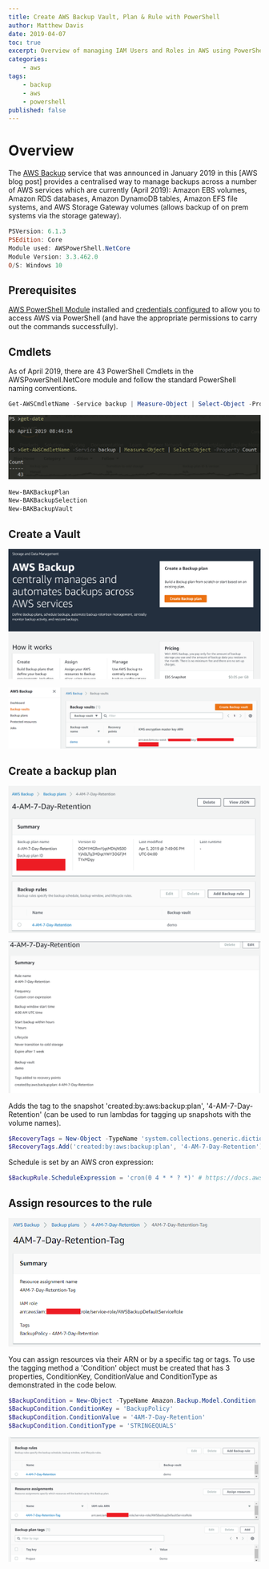 ```yaml
---
title: Create AWS Backup Vault, Plan & Rule with PowerShell
author: Matthew Davis
date: 2019-04-07
toc: true
excerpt: Overview of managing IAM Users and Roles in AWS using PowerShell
categories:
    - aws
tags:
    - backup
    - aws
    - powershell
published: false
---
```


# Overview

The [AWS Backup] service that was announced in January 2019 in this [AWS blog post] provides a centralised way to manage backups across a number of AWS  services which are currently (April 2019): Amazon EBS volumes, Amazon RDS databases, Amazon DynamoDB tables, Amazon EFS file systems, and AWS Storage Gateway volumes (allows backup of on prem systems via the storage gateway).

```powershell
PSVersion: 6.1.3
PSEdition: Core
Module used: AWSPowerShell.NetCore
Module Version: 3.3.462.0
O/S: Windows 10
```

## Prerequisites

[AWS PowerShell Module] installed and [credentials configured] to allow you to access AWS via PowerShell (and have the appropriate permissions to carry out the commands successfully).

## Cmdlets

As of April 2019, there are 43 PowerShell Cmdlets in the AWSPowerShell.NetCore module and follow the standard PowerShell naming conventions.

```powershell
Get-AWSCmdletName -Service backup | Measure-Object | Select-Object -Property Count
```

![Count of 43 AWS backup cmdlets](/images/aws-backup/back-cmdlets.png)

```powershell
New-BAKBackupPlan
New-BAKBackupSelection
New-BAKBackupVault
```

## Create a Vault

![AWS backup before vault creation](/images/aws-backup/new-backup-console.png)

<script src="https://gist.github.com/MatthewJDavis/f975b48e1ad41a665d817c50e910658b.js"></script>

![demo vault created](/images/aws-backup/demo-vault.png)

## Create a backup plan

<script src="https://gist.github.com/MatthewJDavis/3a56103be8bfd3bbd62c799625fd79c2.js"></script>


![AWS backup plan](/images/aws-backup/backup-plan.png)

![AWS backup rule](/images/aws-backup/backup-rule.png)


Adds the tag to the snapshot 'created:by:aws:backup:plan', '4-AM-7-Day-Retention' (can be used to run lambdas for tagging up snapshots with the volume names).

```powershell
$RecoveryTags = New-Object -TypeName 'system.collections.generic.dictionary[string,string]'
$RecoveryTags.Add('created:by:aws:backup:plan', '4-AM-7-Day-Retention')
```

Schedule is set by an AWS cron expression:

```powershell
$BackupRule.ScheduleExpression = 'cron(0 4 * * ? *)' # https://docs.aws.amazon.com/AmazonCloudWatch/latest/events/ScheduledEvents.html

```

## Assign resources to the rule

<script src="https://gist.github.com/MatthewJDavis/8d37b23e6d8bf4a5c0f9be7a8d9e99bc.js"></script>

![AWS backup resource tag assignment](/images/aws-backup/resource-tag.png)

You can assign resources via their ARN or by a specific tag or tags. To use the tagging method a 'Condition' object must be created that has 3 properties, ConditionKey, ConditionValue and ConditionType as demonstrated in the code below.

```powershell
$BackupCondition = New-Object -TypeName Amazon.Backup.Model.Condition
$BackupCondition.ConditionKey = 'BackupPolicy'
$BackupCondition.ConditionValue = '4AM-7-Day-Retention'
$BackupCondition.ConditionType = 'STRINGEQUALS'
```

![AWS backup full plan](/images/aws-backup/full-plan.png)


[AWS backup]: https://aws.amazon.com/backup/
[AWS blogpost]: https://aws.amazon.com/blogs/aws/aws-backup-automate-and-centrally-manage-your-backups/
[AWS PowerShell Module]: https://docs.aws.amazon.com/powershell/latest/userguide/pstools-getting-set-up-windows.html
[Credentials Configured]: https://docs.aws.amazon.com/powershell/latest/userguide/specifying-your-aws-credentials.html